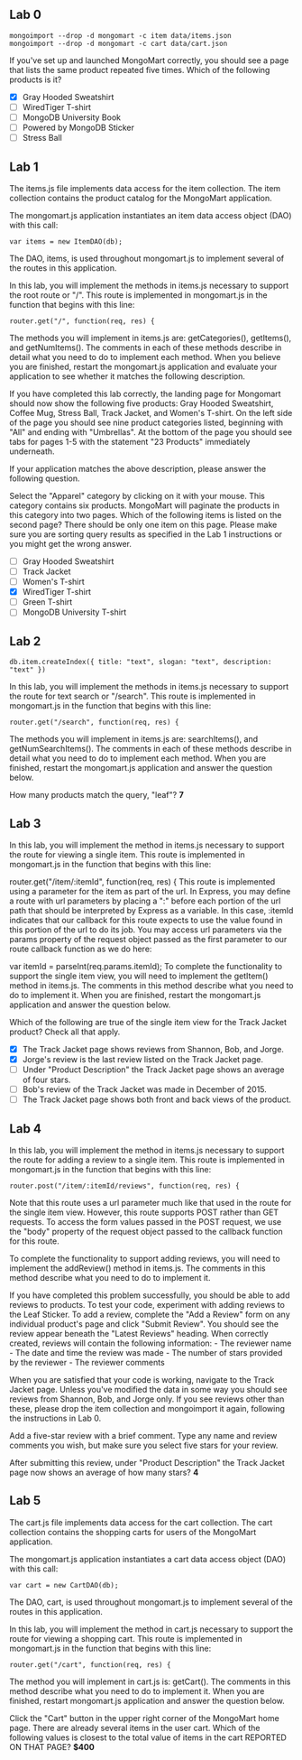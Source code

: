 ## Lab 0
```
mongoimport --drop -d mongomart -c item data/items.json
mongoimport --drop -d mongomart -c cart data/cart.json
```
If you've set up and launched MongoMart correctly, you should see a page that lists the same product repeated five times. Which of the following products is it?
 - [x] Gray Hooded Sweatshirt
 - [ ] WiredTiger T-shirt
 - [ ] MongoDB University Book
 - [ ] Powered by MongoDB Sticker
 - [ ] Stress Ball

## Lab 1
The items.js file implements data access for the item collection. The item collection contains the product catalog for the MongoMart application.

The mongomart.js application instantiates an item data access object (DAO) with this call:
```
var items = new ItemDAO(db);
```
The DAO, items, is used throughout mongomart.js to implement several of the routes in this application.

In this lab, you will implement the methods in items.js necessary to support the root route or "/". This route is implemented in mongomart.js in the function that begins with this line:
```
router.get("/", function(req, res) {
```
The methods you will implement in items.js are: getCategories(), getItems(), and getNumItems(). The comments in each of these methods describe in detail what you need to do to implement each method. When you believe you are finished, restart the mongomart.js application and evaluate your application to see whether it matches the following description.

If you have completed this lab correctly, the landing page for Mongomart should now show the following five products: Gray Hooded Sweatshirt, Coffee Mug, Stress Ball, Track Jacket, and Women's T-shirt. On the left side of the page you should see nine product categories listed, beginning with "All" and ending with "Umbrellas". At the bottom of the page you should see tabs for pages 1-5 with the statement "23 Products" immediately underneath.

If your application matches the above description, please answer the following question.

Select the "Apparel" category by clicking on it with your mouse. This category contains six products. MongoMart will paginate the products in this category into two pages. Which of the following items is listed on the second page? There should be only one item on this page. Please make sure you are sorting query results as specified in the Lab 1 instructions or you might get the wrong answer.
 - [ ] Gray Hooded Sweatshirt
 - [ ] Track Jacket
 - [ ] Women's T-shirt
 - [x] WiredTiger T-shirt
 - [ ] Green T-shirt
 - [ ] MongoDB University T-shirt

## Lab 2
```
db.item.createIndex({ title: "text", slogan: "text", description: "text" })
```
In this lab, you will implement the methods in items.js necessary to support the route for text search or "/search". This route is implemented in mongomart.js in the function that begins with this line:
```
router.get("/search", function(req, res) {
```
The methods you will implement in items.js are: searchItems(), and getNumSearchItems(). The comments in each of these methods describe in detail what you need to do to implement each method. When you are finished, restart the mongomart.js application and answer the question below.

How many products match the query, "leaf"? **7**

## Lab 3
In this lab, you will implement the method in items.js necessary to support the route for viewing a single item. This route is implemented in mongomart.js in the function that begins with this line:

router.get("/item/:itemId", function(req, res) {
This route is implemented using a parameter for the item as part of the url. In Express, you may define a route with url parameters by placing a ":" before each portion of the url path that should be interpreted by Express as a variable. In this case, :itemId indicates that our callback for this route expects to use the value found in this portion of the url to do its job. You may access url parameters via the params property of the request object passed as the first parameter to our route callback function as we do here:

var itemId = parseInt(req.params.itemId);
To complete the functionality to support the single item view, you will need to implement the getItem() method in items.js. The comments in this method describe what you need to do to implement it. When you are finished, restart the mongomart.js application and answer the question below.

Which of the following are true of the single item view for the Track Jacket product? Check all that apply.
 - [x] The Track Jacket page shows reviews from Shannon, Bob, and Jorge.
 - [x] Jorge's review is the last review listed on the Track Jacket page.
 - [ ] Under "Product Description" the Track Jacket page shows an average of four stars.
 - [ ] Bob's review of the Track Jacket was made in December of 2015.
 - [ ] The Track Jacket page shows both front and back views of the product.

## Lab 4
In this lab, you will implement the method in items.js necessary to support the route for adding a review to a single item. This route is implemented in mongomart.js in the function that begins with this line:
```
router.post("/item/:itemId/reviews", function(req, res) {
```
Note that this route uses a url parameter much like that used in the route for the single item view. However, this route supports POST rather than GET requests. To access the form values passed in the POST request, we use the "body" property of the request object passed to the callback function for this route.

To complete the functionality to support adding reviews, you will need to implement the addReview() method in items.js. The comments in this method describe what you need to do to implement it.

If you have completed this problem successfully, you should be able to add reviews to products. To test your code, experiment with adding reviews to the Leaf Sticker. To add a review, complete the "Add a Review" form on any individual product's page and click "Submit Review". You should see the review appear beneath the "Latest Reviews" heading. When correctly created, reviews will contain the following information: - The reviewer name - The date and time the review was made - The number of stars provided by the reviewer - The reviewer comments

When you are satisfied that your code is working, navigate to the Track Jacket page. Unless you've modified the data in some way you should see reviews from Shannon, Bob, and Jorge only. If you see reviews other than these, please drop the item collection and mongoimport it again, following the instructions in Lab 0.

Add a five-star review with a brief comment. Type any name and review comments you wish, but make sure you select five stars for your review.

After submitting this review, under "Product Description" the Track Jacket page now shows an average of how many stars? **4**

## Lab 5
The cart.js file implements data access for the cart collection. The cart collection contains the shopping carts for users of the MongoMart application.

The mongomart.js application instantiates a cart data access object (DAO) with this call:
```
var cart = new CartDAO(db);
```
The DAO, cart, is used throughout mongomart.js to implement several of the routes in this application.

In this lab, you will implement the method in cart.js necessary to support the route for viewing a shopping cart. This route is implemented in mongomart.js in the function that begins with this line:
```
router.get("/cart", function(req, res) {
```
The method you will implement in cart.js is: getCart(). The comments in this method describe what you need to do to implement it. When you are finished, restart mongomart.js application and answer the question below.

Click the "Cart" button in the upper right corner of the MongoMart home page. There are already several items in the user cart. Which of the following values is closest to the total value of items in the cart REPORTED ON THAT PAGE? **$400**
